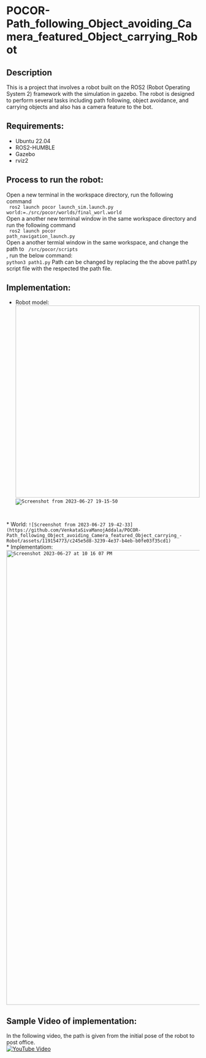 # POCOR-Path_following_Object_avoiding_Camera_featured_Object_carrying_Robot

## Description
This is a project that involves a robot built on the ROS2 (Robot Operating System 2) framework with the simulation in gazebo. The robot is designed to perform several tasks including path following, object avoidance, and carrying objects and also has a camera feature to the bot.

## Requirements:
* Ubuntu 22.04
* ROS2-HUMBLE
* Gazebo
* rviz2

## Process to run the robot:
Open a new terminal in the workspace directory, run the following command <br>
<code> ros2 launch pocor launch_sim.launch.py world:=./src/pocor/worlds/final_worl.world</code> <br>
Open a another new terminal window in the same workspace directory and run the following command <br>
<code> ros2 launch pocor path_navigation_launch.py</code> <br>
Open a another termial window in the same workspace, and change the path to <code> /src/pocor/scripts </code>, run the below command:<br>
<code>python3 path1.py</code>
Path can be changed by replacing the the above path1.py script file with the respected the path file. 


 
## Implementation:
* Robot model:<br>
<code><img width = "500" height = "500">![Screenshot from 2023-06-27 19-15-50](https://github.com/VenkataSivaManojAddala/POCOR-Path_following_Object_avoiding_Camera_featured_Object_carrying_-Robot/assets/119154773/c03b558e-14b0-4216-8ac4-e31130e7714a)

</code>
* World:
  <code>![Screenshot from 2023-06-27 19-42-33](https://github.com/VenkataSivaManojAddala/POCOR-Path_following_Object_avoiding_Camera_featured_Object_carrying_-Robot/assets/119154773/c245e5d8-3239-4e37-b4eb-b0fe03f35cd1)
</code>
* Implementatiom:
  <code><img width="1184" alt="Screenshot 2023-06-27 at 10 16 07 PM" src="https://github.com/VenkataSivaManojAddala/POCOR-Path_following_Object_avoiding_Camera_featured_Object_carrying_-Robot/assets/119154773/83bdada8-d3ce-468f-a091-b0d397d6b8a1">
</code>

## Sample Video of implementation:
In the following video, the path is given from the initial pose of the robot to post office.<br>
[![YouTube Video](http://img.youtube.com/vi/iezKQ-P2hC4/0.jpg)](https://youtu.be/iezKQ-P2hC4)


